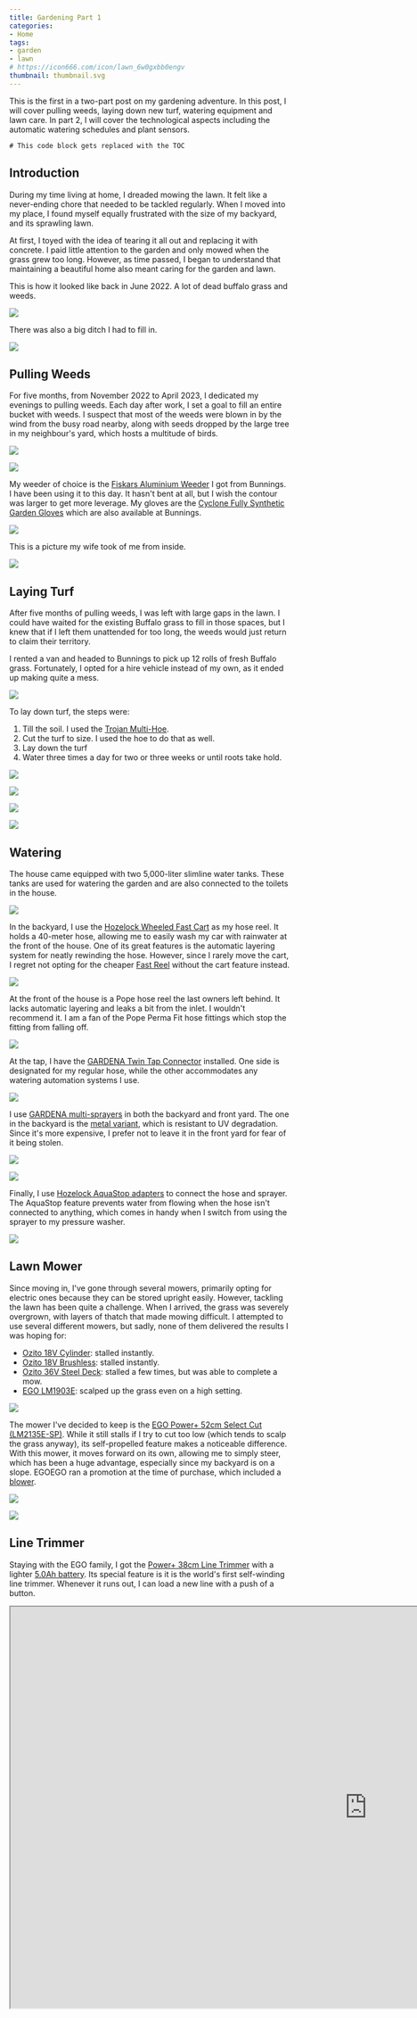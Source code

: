 ```yaml
---
title: Gardening Part 1
categories:
- Home
tags:
- garden
- lawn
# https://icon666.com/icon/lawn_6w0gxbb0engv
thumbnail: thumbnail.svg
---
```


This is the first in a two-part post on my gardening adventure. In this post, I will cover pulling weeds, laying down new turf, watering equipment and lawn care. In part 2, I will cover the technological aspects including the automatic watering schedules and plant sensors.

<!-- more -->

```toc
# This code block gets replaced with the TOC
```

## Introduction

During my time living at home, I dreaded mowing the lawn. It felt like a never-ending chore that needed to be tackled regularly. When I moved into my place, I found myself equally frustrated with the size of my backyard, and its sprawling lawn.

At first, I toyed with the idea of tearing it all out and replacing it with concrete. I paid little attention to the garden and only mowed when the grass grew too long. However, as time passed, I began to understand that maintaining a beautiful home also meant caring for the garden and lawn.

This is how it looked like back in June 2022. A lot of dead buffalo grass and weeds.

![](intro/started.jpg)

There was also a big ditch I had to fill in.

![](intro/ditch.jpg)

## Pulling Weeds

For five months, from November 2022 to April 2023, I dedicated my evenings to pulling weeds. Each day after work, I set a goal to fill an entire bucket with weeds. I suspect that most of the weeds were blown in by the wind from the busy road nearby, along with seeds dropped by the large tree in my neighbour's yard, which hosts a multitude of birds.

![](weeds/removed-1.jpg)

![](weeds/removed-2.jpg)

My weeder of choice is the [Fiskars Aluminium Weeder](https://www.bunnings.com.au/fiskars-aluminium-weeder_p3360133) I got from Bunnings. I have been using it to this day. It hasn't bent at all, but I wish the contour was larger to get more leverage. My gloves are the [Cyclone Fully Synthetic Garden Gloves](https://www.bunnings.com.au/cyclone-fully-synthetic-garden-gloves-medium_p0033036) which are also available at Bunnings.

![](weeds/weeder.jpg)

This is a picture my wife took of me from inside.

![](weeds/me.jpeg)

## Laying Turf

After five months of pulling weeds, I was left with large gaps in the lawn. I could have waited for the existing Buffalo grass to fill in those spaces, but I knew that if I left them unattended for too long, the weeds would just return to claim their territory.

I rented a van and headed to Bunnings to pick up 12 rolls of fresh Buffalo grass. Fortunately, I opted for a hire vehicle instead of my own, as it ended up making quite a mess.

![](turf/van.jpg)

To lay down turf, the steps were:

1. Till the soil. I used the [Trojan Multi-Hoe](https://www.bunnings.com.au/trojan-fibreglass-handle-multi-hoe_p0101388).
1. Cut the turf to size. I used the hoe to do that as well.
1. Lay down the turf
1. Water three times a day for two or three weeks or until roots take hold.

![](turf/turf-1.jpg)

![](turf/turf-2.jpg)

![](turf/turf-3.jpg)

![](turf/turf-4.jpg)

## Watering

The house came equipped with two 5,000-liter slimline water tanks. These tanks are used for watering the garden and are also connected to the toilets in the house.

![](watering/tanks.jpg)

In the backyard, I use the [Hozelock Wheeled Fast Cart](https://www.hozelock.com/product/wheeled-fast-cart/) as my hose reel. It holds a 40-meter hose, allowing me to easily wash my car with rainwater at the front of the house. One of its great features is the automatic layering system for neatly rewinding the hose. However, since I rarely move the cart, I regret not opting for the cheaper [Fast Reel](https://www.hozelock.com/product/free-standing-fast-reel/) without the cart feature instead.

![](watering/hozelock-reel.jpg)

At the front of the house is a Pope hose reel the last owners left behind. It lacks automatic layering and leaks a bit from the inlet. I wouldn't recommend it. I am a fan of the Pope Perma Fit hose fittings which stop the fitting from falling off.

![](watering/pope-reel.jpg)

At the tap, I have the [GARDENA Twin Tap Connector](https://www.gardena.com/au/products/watering/hose-fittings/twin-tap-connector/901160701.html) installed. One side is designated for my regular hose, while the other accommodates any watering automation systems I use.

![](watering/gardena-twin-tap-adapter.jpg)

I use [GARDENA multi-sprayers](https://www.gardena.com/au/products/watering/nozzles-sprayers/comfort-multi-sprayer/967102201.html) in both the backyard and front yard. The one in the backyard is the [metal variant](https://www.gardena.com/au/products/watering/nozzles-sprayers/premium-multi-sprayer/967102401.html), which is resistant to UV degradation. Since it's more expensive, I prefer not to leave it in the front yard for fear of it being stolen.

![](watering/sprayers.jpg)

![](watering/gardena-sprayer.jpg)

Finally, I use [Hozelock AquaStop adapters](https://www.hozelock.com/product-category/watering/fittings-and-connectors/gun-sprinkler-connectors/) to connect the hose and sprayer. The AquaStop feature prevents water from flowing when the hose isn't connected to anything, which comes in handy when I switch from using the sprayer to my pressure washer.

![](watering/hozelock-adapter.jpg)

## Lawn Mower

Since moving in, I've gone through several mowers, primarily opting for electric ones because they can be stored upright easily. However, tackling the lawn has been quite a challenge. When I arrived, the grass was severely overgrown, with layers of thatch that made mowing difficult. I attempted to use several different mowers, but sadly, none of them delivered the results I was hoping for:

- [Ozito 18V Cylinder](https://www.ozito.com.au/p/3000554-pxcpm-018/): stalled instantly.
- [Ozito 18V Brushless](https://www.ozito.com.au/p/3000490-pxclms-018/): stalled instantly.
- [Ozito 36V Steel Deck](https://www.ozito.com.au/p/3001208-pxbms-3647/): stalled a few times, but was able to complete a mow.
- [EGO LM1903E](https://egopowerplus.com.au/47cm-mower/): scalped up the grass even on a high setting.

![](mower/scalping.jpg)

The mower I've decided to keep is the [EGO Power+ 52cm Select Cut (LM2135E-SP)](https://egopowerplus.com.au/52-cm-self-propelled-mower-select-cut/). While it still stalls if I try to cut too low (which tends to scalp the grass anyway), its self-propelled feature makes a noticeable difference. With this mower, it moves forward on its own, allowing me to simply steer, which has been a huge advantage, especially since my backyard is on a slope. EGOEGO ran a promotion at the time of purchase, which included a [blower](https://egopowerplus.com.au/power-900m-h-blower-1/).

![](mower/mower-box.jpg)

![](mower/mower-top-view.jpg)

## Line Trimmer

Staying with the EGO family, I got the [Power+ 38cm Line Trimmer](https://egopowerplus.com.au/power-38cm-powerload-brushless-line-trimmer/) with a lighter [5.0Ah battery](https://egopowerplus.com.au/battery-5ampt/). Its special feature is it is the world's first self-winding line trimmer. Whenever it runs out, I can load a new line with a push of a button.

<iframe src="https://www.youtube.com/embed/s3ysNSFlVug" allowfullscreen width="1280" height="720"></iframe>
